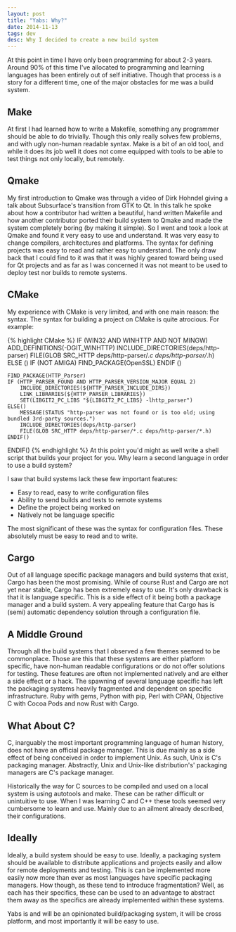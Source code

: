 ```yaml
---
layout: post
title: "Yabs: Why?"
date: 2014-11-13
tags: dev
desc: Why I decided to create a new build system
---
```


At this point in time I have only been programming for about 2-3 years. Around
90% of this time I've allocated to programming and learning languages has been
entirely out of self initiative. Though that process is a story for a different
time, one of the major obstacles for me was a build system.

## Make
At first I had learned how to write a Makefile, something any programmer should
be able to do trivially. Though this only really solves few problems, and with
ugly non-human readable syntax. Make is a bit of an old tool, and while it does
its job well it does not come equipped with tools to be able to test things not
only locally, but remotely.
 
## Qmake
My first introduction to Qmake was through a video of  Dirk Hohndel giving a
talk about Subsurface's transition from GTK to Qt. In this talk he spoke about
how a contributor had written a beautiful, hand written Makefile and how
another contributor ported their build system to Qmake and made the system
completely boring (by making it simple). So I went and took a look at Qmake and
found it very easy to use and understand. It was very easy to change compilers,
architectures and platforms. The syntax for defining projects was easy to read
and rather easy to understand. The only draw back that I could find to it was
that it was highly geared toward being used for Qt projects and as far as I was
concerned it was not meant to be used to deploy test nor builds to remote
systems.

## CMake
My experience with CMake is very limited, and with one main reason: the syntax.
The syntax for building a project on CMake is quite atrocious. For example:

{% highlight CMake %}
IF (WIN32 AND WINHTTP AND NOT MINGW)
	ADD_DEFINITIONS(-DGIT_WINHTTP)
	INCLUDE_DIRECTORIES(deps/http-parser)
	FILE(GLOB SRC_HTTP deps/http-parser/*.c deps/http-parser/*.h)
ELSE ()
	IF (NOT AMIGA)
		FIND_PACKAGE(OpenSSL)
	ENDIF ()

	FIND_PACKAGE(HTTP_Parser)
	IF (HTTP_PARSER_FOUND AND HTTP_PARSER_VERSION_MAJOR EQUAL 2)
		INCLUDE_DIRECTORIES(${HTTP_PARSER_INCLUDE_DIRS})
		LINK_LIBRARIES(${HTTP_PARSER_LIBRARIES})
		SET(LIBGIT2_PC_LIBS "${LIBGIT2_PC_LIBS} -lhttp_parser")
	ELSE()
		MESSAGE(STATUS "http-parser was not found or is too old; using bundled 3rd-party sources.")
		INCLUDE_DIRECTORIES(deps/http-parser)
		FILE(GLOB SRC_HTTP deps/http-parser/*.c deps/http-parser/*.h)
	ENDIF()
ENDIF()
{% endhighlight %}
At this point you'd might as well write a shell script that builds your project
for you. Why learn a second language in order to use a build system?

I saw that build systems lack these few important features:

* Easy to read, easy to write configuration files
* Ability to send builds and tests to remote systems
* Define the project being worked on
* Natively not be language specific

The most significant of these was the syntax for configuration files. These
absolutely must be easy to read and to write.

## Cargo
Out of all language specific package managers and build systems that exist,
Cargo has been the most promising. While of course Rust and Cargo are not yet
near stable, Cargo has been extremely easy to use. It's only drawback is that
it is language specific. This is a side effect of it being both a package
manager and a build system. A very appealing feature that Cargo has is (semi)
automatic dependency solution through a configuration file.

## A Middle Ground
Through all the build systems that I observed a few themes seemed to be
commonplace. Those are this that these systems are either platform specific,
have non-human readable configurations or do not offer solutions for testing.
These features are often not implemented natively and are either a side effect
or a hack. The spawning of several language specific has left the packaging
systems heavily fragmented and dependent on specific infrastructure. Ruby with
gems, Python with pip, Perl with CPAN, Objective C with Cocoa Pods and now Rust
with Cargo.

## What About C?
C, inarguably the most important programming language of human history, does not
have an official package manager.  This is due mainly as a side effect of being
conceived in order to implement Unix. As such, Unix is C's packaging manager.
Abstractly, Unix and Unix-like distribution's' packaging managers are C's
package manager.

Historically the way for C sources to be compiled and used on a local system is
using autotools and make. These can be rather difficult or unintuitive to use.
When I was learning C and C++ these tools seemed very cumbersome to learn and
use. Mainly due to an ailment already described, their configurations.

## Ideally
Ideally, a build system should be easy to use. Ideally, a packaging system
should be available to distribute applications and projects easily and allow
for remote deployments and testing. This is can be implemented more easily now
more than ever as most languages have specific packaging managers. How though,
as these tend to introduce fragmentation? Well, as each has their specifics,
these can be used to an advantage to abstract them away as the specifics are
already implemented within these systems.

Yabs is and will be an opinionated build/packaging system, it will be cross
platform, and most importantly it will be easy to use.
